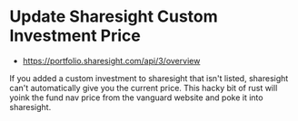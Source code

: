 # Update Sharesight Custom Investment Price

* https://portfolio.sharesight.com/api/3/overview

If you added a custom investment to sharesight that isn't listed, sharesight can't automatically give you the current price.
This hacky bit of rust will yoink the fund nav price from the vanguard website and poke it into sharesight. 

